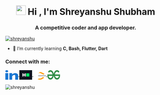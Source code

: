 <!--       -->
<h1 align="center">
    <img src="/assets/01.gif" width="30" height="30">
    Hi , I'm Shreyanshu Shubham
</h1>

<h3 align="center">
    A competitive coder and app developer.
</h3>

<p align="left"> 
    <a href="https://github.com/ryo-ma/github-profile-trophy">
        <img src="https://github-profile-trophy.vercel.app/?username=shreyanshu00&column=8" alt="shreyanshu" />
    </a>
</p>

- 🌱 I’m currently learning **C, Bash, Flutter, Dart**

<h3 align="left">Connect with me:</h3>
<p align="left">
    <a href="https://linkedin.com/in/shreyanshu-shubham-091759212/" target="blank">
        <img align="center" src="/icons/linked-in-alt.svg" alt="shreyanshu-shubham-091759212" height="30" width="40" />
    </a>
    <a href="https://www.hackerrank.com/shreyanshu_s" target="blank">
        <img align="center" src="/icons/hackerrank.svg" alt="shreyanshu_s" height="30" width="40" />
    </a>
    <a href="https://www.leetcode.com/sShubham" target="blank">
        <img align="center" src="/icons/leet-code.svg" alt="sShubham" height="30" width="40" />
    </a>
    <a href="https://auth.geeksforgeeks.org/user/shreyanshushubham" target="blank">
        <img align="center" src="/icons/geeks-for-geeks.svg" alt="shreyanshushubham" height="30" width="40" />
    </a>
</p>

<p>
    <img align="center" src="https://github-readme-stats.vercel.app/api/top-langs/?username=shreyanshu00&show_icons=true&locale=en&layout=compact" alt="shreyanshu" />
</p>
